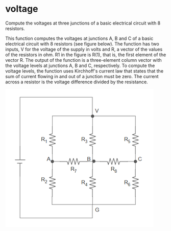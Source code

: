 # voltage
Compute the voltages at three junctions of a basic electrical circuit with 8 resistors.

This function computes the voltages at junctions A, B and C of a basic electrical circuit with 8 resistors (see figure below). The function has two inputs, V for the voltage of the supply in volts and R, a vector of the values of the resistors in ohm. R1 in the figure is R(1), that is, the first element of the vector R. The output of the function is a three-element column vector with the voltage levels at junctions A, B and C, respectively. To compute the voltage levels, the function uses Kirchhoff's current law that states that the sum of current flowing in and out of a junction must be zero. The current across a resistor is the voltage difference divided by the resistance.

![circuit diagram](https://github.com/eleni-chr/voltage/blob/main/circuit.png)
